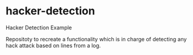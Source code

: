 # hacker-detection
Hacker Detection Example

Repositoty to recreate a functionality which is in charge of detecting any hack attack based on lines from a log.
